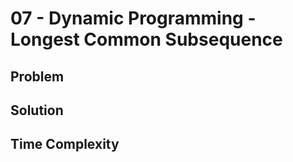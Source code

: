# 07 - Dynamic Programming - Longest Common Subsequence

## Problem

## Solution

## Time Complexity